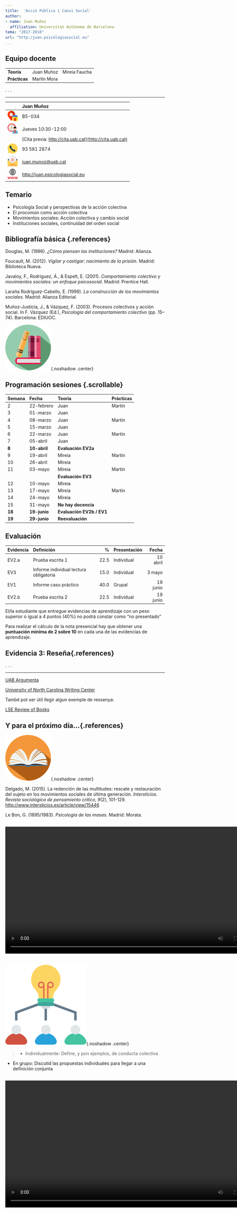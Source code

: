 ```yaml
---
title:  'Acció Pública i Canvi Social'
author:
- name: Juan Muñoz
  affiliation: Universitat Autònoma de Barcelona
tema: "2017-2018"
url: "http:/juan.psicologiasocial.eu"
...
```


## Equipo docente

|               |             |               |
|:--------------|:------------|:--------------|
| **Teoría**    | Juan Muñoz  | Mireia Faucha |
| **Prácticas** | Martín Mora |               |

. . .

<hr>

|                             | Juan Muñoz                                              |
|:----------------------------|:--------------------------------------------------------|
| ![](imagenes/Direccion.png) | B5-034                                                  |
| ![](imagenes/Clock.png)     | Jueves 10:30-12:00                                      |
|                             | [Cita previa: http://cita.uab.cat](http://cita.uab.cat) |
| ![](imagenes/Telefono.png)  | 93 581 2874                                             |
| ![](imagenes/Correo.png)    | juan.munoz@uab.cat                                      |
| ![](imagenes/Web.png)       | <http://juan.psicologiasocial.eu>                       |

## Temario

* Psicología Social y perspectivas de la acción colectiva
* El procomún como acción colectiva
* Movimientos sociales: Acción colectiva y cambio social
* Instituciones sociales, continuidad del orden social

## Bibliografía básica {.references}

Douglas, M. (1996). *¿Cómo piensan las instituciones?* Madrid: Alianza.

Foucault, M. (2012). *Vigilar y castigar: nacimiento de la prisión*. Madrid: Biblioteca Nueva.

Javaloy, F., Rodríguez, Á., & Espelt, E. (2001). *Comportamiento colectivo y movimientos sociales: un enfoque psicosocial*. Madrid: Prentice Hall.

Laraña Rodríguez-Cabello, E. (1999). *La construcción de los movimientos sociales*. Madrid: Alianza Editorial.

Muñoz-Justicia, J., & Vázquez, F. (2003). Procesos colectivos y acción social. In F. Vázquez (Ed.), *Psicología del comportamiento colectivo* (pp. 15–74). Barcelona: EDIUOC.

![](img/Books.png){.noshadow .center}

## Programación sesiones {.scrollable}

| Semana | Fecha        | Teoria                    | Prácticas |
|:-------|:-------------|:--------------------------|:----------|
| 2      | 22-febrero   | Juan                      | Martín    |
| 3      | 01-marzo     | Juan                      |           |
| 4      | 08-marzo     | Juan                      | Martín    |
| 5      | 15-marzo     | Juan                      |           |
| 6      | 22-marzo     | Juan                      | Martín    |
| 7      | 05-abril     | Juan                      |           |
| **8**  | **10-abril** | **Evaluación EV2a**       |           |
| 9      | 19-abril     | Mireia                    | Martín    |
| 10     | 26-abril     | Mireia                    |           |
| 11     | 03-mayo      | Mireia                    | Martín    |
|        |              | **Evaluación EV3**        |           |
| 12     | 10-mayo      | Mireia                    |           |
| 13     | 17-mayo      | Mireia                    | Martín    |
| 14     | 24-mayo      | Mireia                    |           |
| 15     | 31-mayo      | **No hay docencia**       |           |
| **18** | **19-junio** | **Evaluación EV2b / EV1** |           |
| **19** | **29-junio** | **Reevaluación**          |           |


## Evaluación

| Evidencia | Definición                             |    % | Presentación |    Fecha |
|:----------|:---------------------------------------|-----:|:-------------|---------:|
| EV2.a     | Prueba escrita 1                       | 22.5 | Individual   | 10 abril |
| EV3       | Informe individual lectura obligatoria | 15.0 | Individual   |   3 mayo |
| EV1       | Informe caso práctico                  | 40.0 | Grupal       | 19 junio |
| EV2.b     | Prueba escrita 2                       | 22.5 | Individual   | 19 junio |

El/la estudiante que entregue evidencias de aprendizaje con un peso superior o igual a 4 puntos (40%) no podrá constar como “no presentado”

Para realizar el cálculo de la nota presencial hay que obtener una **puntuación mínima de 2 sobre 10** en cada una de las evidencias de aprendizaje.

## Evidencia 3: Reseña{.references}

<!--
De La Cueva González-Cotera, J. (2013). Innovación y conocimiento libre: cuestiones morales y políticas. *Isegoría*, *0*(48), 51-74. https://doi.org/10.3989/isegoria.2013.048.03

Foucault, M. (2009). Alternatives to the Prison: Dissemination or Decline of Social Control? _Theory, Culture & Society_, _26_ (6), 12-24. https://doi.org/10.1177/0263276409353775

Stone, A. L. (2016). The Impact of Anti-Gay Politics on the LGBTQ Movement. _Sociology Compass_, _10_(6), 459-467. https://doi.org/10.1111/soc4.12373][lectura-lgbtq -->

. . .

<hr>

[UAB Argumenta](http://wuster.uab.cat/web_argumenta_obert/unit_10/tot_t10.html)

[University of North Carolina Writing Center](http://writingcenter.unc.edu/handouts/book-reviews)

També pot ser útil llegir algun exemple de ressenya:

[LSE Review of Books](http://blogs.lse.ac.uk/lsereviewofbooks/)


## Y para el próximo día...{.references}

![](img/open-book.png){.noshadow .center}

Delgado, M. (2015). La redención de las multitudes: rescate y restauración del sujeto en los movimientos sociales de última generación. _Intersticios. Revista sociológica de pensamiento crítico_, _9_(2), 101-129. http://www.intersticios.es/article/view/15446

Le Bon, G. (1895/1983). _Psicología de las masas_. Madrid: Morata.

##

<video width="800"  class="stretch" controls>
<source src="imagenes-APCS-1/WhiteRiot.mp4">
</video>

## 

![](imagenes/working-2.png){.noshadow .center}

>* Individualmente: Define, y pon ejemplos, de conducta colectiva
* En grupo: Discutid las propuestas individuales para llegar a una definición conjunta

##

<video width="800"  class="stretch" controls>
<source src="imagenes-APCS-1/DesalojosSonDisturbios.webm">
</video>
